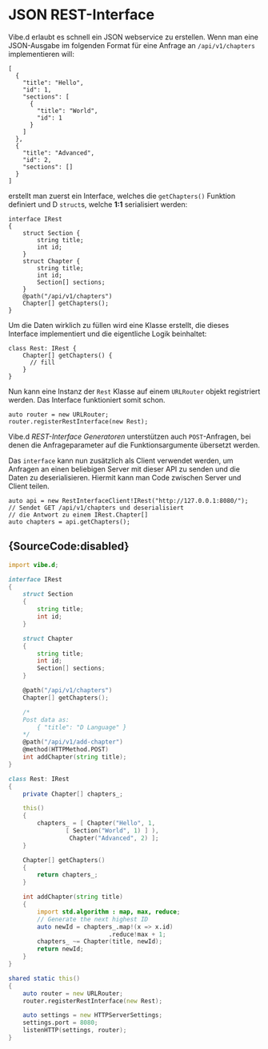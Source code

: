 # JSON REST-Interface

Vibe.d erlaubt es schnell ein JSON webservice zu erstellen.
Wenn man eine JSON-Ausgabe im folgenden Format für eine
Anfrage an `/api/v1/chapters` implementieren will:

    [
      {
        "title": "Hello",
        "id": 1,
        "sections": [
          {
            "title": "World",
            "id": 1
          }
        ]
      },
      {
        "title": "Advanced",
        "id": 2,
        "sections": []
      }
    ]

erstellt man zuerst ein Interface, welches die
`getChapters()` Funktion definiert und D
`struct`s, welche **1:1** serialisiert werden:

    interface IRest
    {
        struct Section {
            string title;
            int id;
        }
        struct Chapter {
            string title;
            int id;
            Section[] sections;
        }
        @path("/api/v1/chapters")
        Chapter[] getChapters();
    }

Um die Daten wirklich zu füllen wird eine Klasse erstellt,
die dieses Interface implementiert und die eigentliche
Logik beinhaltet:

    class Rest: IRest {
        Chapter[] getChapters() {
          // fill
        }
    }

Nun kann eine Instanz der `Rest` Klasse auf einem
`URLRouter` objekt registriert werden. Das Interface
funktioniert somit schon.

    auto router = new URLRouter;
    router.registerRestInterface(new Rest);

Vibe.d *REST-Interface Generatoren* unterstützen
auch `POST`-Anfragen, bei denen die Anfrageparameter
auf die Funktionsargumente übersetzt werden.

Das `interface` kann nun zusätzlich als Client
verwendet werden, um Anfragen an einen beliebigen
Server mit dieser API zu senden und die Daten zu
deserialisieren. Hiermit kann man Code zwischen Server
und Client teilen.

    auto api = new RestInterfaceClient!IRest("http://127.0.0.1:8080/");
    // Sendet GET /api/v1/chapters und deserialisiert
    // die Antwort zu einem IRest.Chapter[]
    auto chapters = api.getChapters();

## {SourceCode:disabled}

```d
import vibe.d;

interface IRest
{
    struct Section
    {
        string title;
        int id;
    }

    struct Chapter
    {
        string title;
        int id;
        Section[] sections;
    }

    @path("/api/v1/chapters")
    Chapter[] getChapters();

    /*
    Post data as:
        { "title": "D Language" }
    */
    @path("/api/v1/add-chapter")
    @method(HTTPMethod.POST)
    int addChapter(string title);
}

class Rest: IRest
{
    private Chapter[] chapters_;

    this()
    {
        chapters_ = [ Chapter("Hello", 1,
                [ Section("World", 1) ] ),
                 Chapter("Advanced", 2) ];
    }

    Chapter[] getChapters()
    {
        return chapters_;
    }

    int addChapter(string title)
    {
        import std.algorithm : map, max, reduce;
        // Generate the next highest ID
        auto newId = chapters_.map!(x => x.id)
                            .reduce!max + 1;
        chapters_ ~= Chapter(title, newId);
        return newId;
    }
}

shared static this()
{
    auto router = new URLRouter;
    router.registerRestInterface(new Rest);

    auto settings = new HTTPServerSettings;
    settings.port = 8080;
    listenHTTP(settings, router);
}
```
